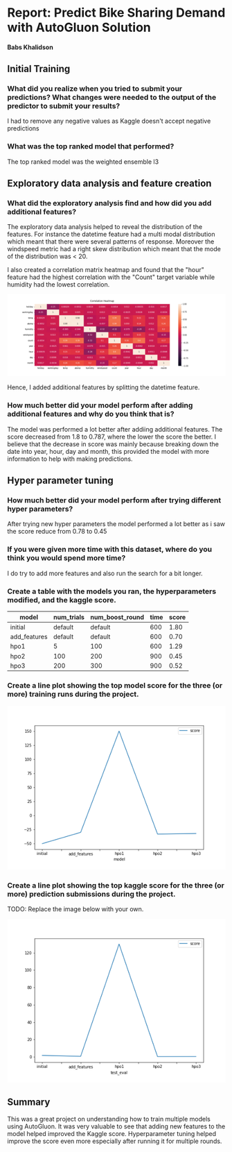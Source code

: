 # Report: Predict Bike Sharing Demand with AutoGluon Solution
#### Babs Khalidson 

## Initial Training
### What did you realize when you tried to submit your predictions? What changes were needed to the output of the predictor to submit your results?
I had to remove any negative values as Kaggle doesn't accept negative predictions

### What was the top ranked model that performed?
The top ranked model was the weighted ensemble l3

## Exploratory data analysis and feature creation
### What did the exploratory analysis find and how did you add additional features?
The exploratory data analysis helped to reveal the distribution of the features. For instance the datetime feature had a multi modal distribution which meant that there were several patterns of response. Moreover the windspeed metric had a right skew distribution which meant that the mode of the distribution was < 20. 

I also created a correlation matrix heatmap and found that the "hour" feature had the highest correlation with the "Count" target variable while humidity had the lowest correlation. 

![heatmap.png](img/heatmap.png)

Hence, I added additional features by splitting the datetime feature. 

### How much better did your model perform after adding additional features and why do you think that is?
The model was performed a lot better after addiing additional features. The score decreased from 1.8 to 0.787, where the lower the score the better. I believe that the decrease in score was mainly because breaking down the date into year, hour, day and month, this provided the model with more information to help with making predictions. 

## Hyper parameter tuning
### How much better did your model perform after trying different hyper parameters?
After trying new hyper parameters the model performed a lot better as i saw the score reduce from 0.78 to 0.45

### If you were given more time with this dataset, where do you think you would spend more time?
I do try to add more features and also run the search for a bit longer. 

### Create a table with the models you ran, the hyperparameters modified, and the kaggle score.
|model|num_trials|num_boost_round|time|score|
|--|--|--|--|--|
|initial|default|default|600|1.80|
|add_features|default|default|600|0.70|
|hpo1|5|100|600|1.29|
|hpo2|100|200|900|0.45|
|hpo3|200|300|900|0.52|

### Create a line plot showing the top model score for the three (or more) training runs during the project.


![model_train_score.png](img/model_train_score.png)

### Create a line plot showing the top kaggle score for the three (or more) prediction submissions during the project.

TODO: Replace the image below with your own.

![model_test_score.png](img/model_test_score.png)

## Summary
This was a great project on understanding how to train multiple models using AutoGluon. It was very valuable to see that adding new features to the model helped improved the Kaggle score. Hyperparameter tuning helped improve the score even more especially after running it for multiple rounds. 
